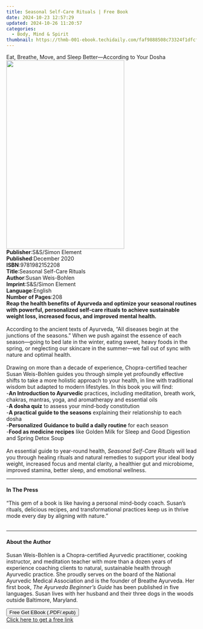 ```yaml
---
title: Seasonal Self-Care Rituals | Free Book
date: 2024-10-23 12:57:29
updated: 2024-10-26 11:20:57
categories:
  - Body, Mind & Spirit
thumbnail: https://thmb-001-ebook.techidaily.com/faf9888508c73324f1dfcfad69d2f27b53037971db64414f4ce31d08f061272b.jpg
---
```

<main id="book-container">
  <div class="flex flex-col">
    <div class="book-brief flex-1 py-6 px-4 sm:p-6 md:py-10 md:px-8">
      <!-- brief-->
      <div class="book-brief-main">
        Eat, Breathe, Move, and Sleep Better—According to Your Dosha
      </div>
    </div>
    <div
      class="book-meta-info flex-1 grid gap-4 col-start-1 col-end-3 row-start-1 sm:mb-6 sm:grid-cols-4 lg:gap-6 lg:col-start-2 lg:row-end-6 lg:row-span-6 lg:mb-0"
    >
      <div
        class="book-meta-info-left place-content-center mt-4 p-4 text-sm leading-6 col-start-2 col-span-2 dark:text-slate-400"
      >
        <img
          class="w-full h-500 object-cover rounded-lg sm:h-255 sm:col-span-2 lg:col-span-full"
          src="https://img-001-ebook.techidaily.com/1c9ed7f9ce9270ab9a249766a2f1c2f1cdb037cbe8db8378a735b1e45f0458e4.jpg"
          alt=""
          width="312"
          height="500"
        />
      </div>
      <div
        class="book-meta-info-right mt-2 col-start-1 row-start-2 col-span-3 self-center"
      >
        <!-- meta data  -->
        <div class="flex flex-col px-4 md:px-8">
          <div class="flex-1">
            <strong>Publisher</strong>:<span class="px-2"
              >S&amp;S/Simon Element</span
            >
          </div>
          <div class="flex-1">
            <strong>Published</strong>:<span class="px-2">December 2020</span>
          </div>
          <div class="flex-1">
            <strong>ISBN</strong>:<span class="px-2">9781982152208</span>
          </div>
          <div class="flex-1">
            <strong>Title</strong>:<span class="px-2"
              >Seasonal Self-Care Rituals</span
            >
          </div>
          <div class="flex-1">
            <strong>Author</strong>:<span class="px-2">Susan Weis-Bohlen</span>
          </div>
          <div class="flex-1">
            <strong>Imprint</strong>:<span class="px-2"
              >S&amp;S/Simon Element</span
            >
          </div>
          <div class="flex-1">
            <strong>Language</strong>:<span class="px-2">English</span>
          </div>
          <div class="flex-1">
            <strong>Number of Pages</strong>:<span class="px-2">208</span>
          </div>
        </div>
      </div>
    </div>
    <div class="book-description flex-1 py-6 px-4 sm:p-6 md:py-10 md:px-8">
      <div class="book-description-main">
        <div accordion-content="" id="description">
          <b
            >Reap the health benefits of Ayurveda and optimize your seasonal
            routines with powerful, personalized self-care rituals to achieve
            sustainable weight loss, increased focus, and improved mental
            health.</b
          ><br /><br />According to the ancient texts of Ayurveda, “All diseases
          begin at the junctions of the seasons.” When we push against the
          essence of each season—going to bed late in the winter, eating sweet,
          heavy foods in the spring, or neglecting our skincare in the summer—we
          fall out of sync with nature and optimal health.<br />
          <br />Drawing on more than a decade of experience, Chopra-certified
          teacher Susan Weis-Bohlen guides you through simple yet profoundly
          effective shifts to take a more holistic approach to your health, in
          line with traditional wisdom but adapted to modern lifestyles. In this
          book you will find:<br />
          -<b>An Introduction to Ayurvedic</b> practices, including meditation,
          breath work, chakras, mantras, yoga, and aromatherapy and essential
          oils<br />
          -<b>A dosha quiz</b> to assess your mind-body constitution<br />
          -<b>A practical guide to the seasons</b> explaining their relationship
          to each dosha<br />
          -<b>Personalized</b> <b>Guidance to build a daily routine</b> for each
          season<br />
          -<b>Food as medicine recipes</b> like Golden Milk for Sleep and Good
          Digestion and Spring Detox Soup<br />
          <br />An essential guide to year-round health,<i>
            Seasonal Self-Care Rituals </i
          >will lead you through healing rituals and natural remedies to support
          your ideal body weight, increased focus and mental clarity, a
          healthier gut and microbiome, improved stamina, better sleep, and
          emotional wellness.
        </div>
        <div class="accordion-fader"></div>
      </div>
    </div>
    <div class="book-excerpts flex-1 py-6 px-4 sm:p-6 md:py-10 md:px-8">
      <!-- excerpts-->
      <div class="book-excerpts-main">
        <hr />
        <h4 class="placeholder placeholder-heading">
          <span>In The Press</span>
        </h4>
        <p>
          “This gem of a book is like having a personal mind-body coach. Susan’s
          rituals, delicious recipes, and transformational practices keep us in
          thrive mode every day by aligning with nature.”<br />
          <br />
        </p>
      </div>
    </div>
    <div class="book-about-author flex-1 py-6 px-4 sm:p-6 md:py-10 md:px-8">
      <!-- about author-->
      <div class="book-main-author-main">
        <hr />
        <h4 class="placeholder placeholder-heading">
          <span>About the Author</span>
        </h4>
        <p>
          Susan Weis-Bohlen<b>&nbsp;</b>is a Chopra-certified Ayurvedic
          practitioner, cooking instructor, and meditation teacher with more
          than a dozen years of experience coaching clients to natural,
          sustainable health through Ayurvedic practice. She proudly serves on
          the board of the National Ayurvedic Medical Association and is the
          founder of Breathe Ayurveda. Her first book,&nbsp;<i
            >The Ayurveda Beginner’s Guide&nbsp;</i
          >has been published in five languages. Susan lives with her husband
          and their three dogs in the woods outside Baltimore, Maryland.
        </p>
      </div>
    </div>
    <div class="book-free-get flex-1 py-6 px-4 sm:p-6 md:py-10 md:px-8">
      <button
        id="btn-free-get"
        class="bg-blue-500 hover:bg-blue-700 text-white font-bold py-2 px-4 rounded"
      >
        Free Get EBook (.PDF/.epub)
      </button>
      <div id="countdown-display" class="px-2 text-lg mt-2"></div>
      <a
        id="free-link"
        class="hidden bg-blue-500 hover:bg-blue-700 text-white font-bold py-2 px-4 rounded"
        href="https://www.ebooks.com/en-us/book/209939416/seasonal-self-care-rituals/susan-weis-bohlen/"
        target="_blank"
        >Click here to get a free link</a
      >
    </div>
    <script>
      let countdownTime = 0;
      let countdownInterval = null;
      document
        .getElementById('btn-free-get')
        .addEventListener('click', startCountdown);
      function startCountdown() {
        countdownTime = new Date().getTime() + 60000 * 3;
        countdownInterval = setInterval(updateCountdown, 1000);
        document.getElementById('btn-free-get').disabled = true;
        document
          .getElementById('btn-free-get')
          .classList.add('bg-gray-500', 'cursor-not-allowed');
      }
      function updateCountdown() {
        let currentTime = new Date().getTime();
        let timeLeft = countdownTime - currentTime;
        let secondsLeft = Math.floor(timeLeft / 1000);
        document.getElementById('countdown-display').innerHTML =
          `Remaining time: ${secondsLeft} seconds.`;
        if (secondsLeft <= 0) {
          clearInterval(countdownInterval);
          document.getElementById('btn-free-get').classList.add('hidden');
          document.getElementById('free-link').classList.remove('hidden');
          document.getElementById('countdown-display').innerHTML = '';
        }
      }
    </script>
  </div>
</main>
